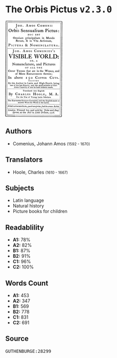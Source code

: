 # The Orbis Pictus <kbd>v2.3.0</kbd>

![](./cover.medium.jpg "")

## Authors


 - Comenius, Johann Amos <small>(1592 - 1670)</small>

## Translators


 - Hoole, Charles <small>(1610 - 1667)</small>

## Subjects


 - Latin language
 - Natural history
 - Picture books for children

## Readablility


 - **A1:** 78%
 - **A2:** 82%
 - **B1:** 87%
 - **B2:** 91%
 - **C1:** 96%
 - **C2:** 100%

## Words Count


 - **A1:** 453
 - **A2:** 347
 - **B1:** 569
 - **B2:** 778
 - **C1:** 831
 - **C2:** 691

## Source


<kbd>GUTHENBURGE:28299</kbd>
